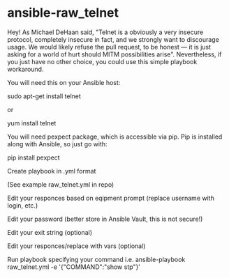 # ansible-raw_telnet
Hey! As Michael DeHaan said, "Telnet is a obviously a very insecure protocol, completely insecure in fact, and we strongly want to discourage usage. We would likely refuse the pull request, to be honest — it is just asking for a world of hurt should MITM possibilities arise". Nevertheless, if you just have no other choice, you could use this simple playbook workaround.

You will need this on your Ansible host:

sudo apt-get install telnet

or

yum install telnet

You will need pexpect package, which is accessible via pip. Pip is installed along with Ansible, so just go with:

pip install pexpect

Create playbook in .yml format

(See example raw_telnet.yml in repo)
    
Edit your responces based on eqipment prompt (replace username with login, etc.)

Edit your password (better store in Ansible Vault, this is not secure!)

Edit your exit string (optional)

Edit your responces/replace with vars (optional)

Run playbook specifying your command
i.e.
ansible-playbook raw_telnet.yml  -e '{"COMMAND":"show stp"}'
